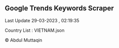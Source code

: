

## Google Trends Keywords Scraper 
 
Last Update 29-03-2023 , 02:19:35

Country List :
VIETNAM.json



© Abdul Muttaqin 
